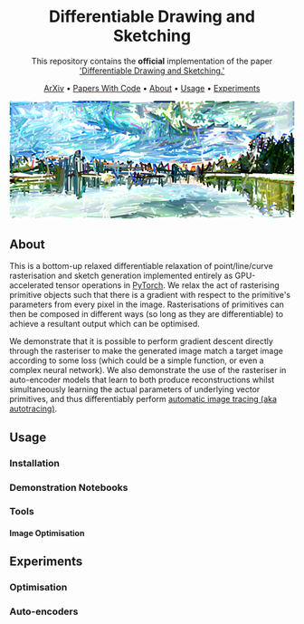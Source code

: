<div align="center">
  
# Differentiable Drawing and Sketching

This repository contains the __official__ implementation of the paper ['Differentiable Drawing and Sketching.'](https://arxiv.org/abs/2103.16194)


<p align="center">
  <a href="https://arxiv.org/abs/2103.16194">ArXiv</a> •
  <a href="https://paperswithcode.com/paper/differentiable-drawing-and-sketching">Papers With Code</a> •
  <a href="#about">About</a> •
  <a href="#usage">Usage</a> •
  <a href="#experiments">Experiments</a> 
</p>

<img src="results/vancouver/final-800px.png"/>
</a>

</div>

## About

This is a bottom-up relaxed differentiable relaxation of point/line/curve rasterisation and sketch generation implemented entirely as GPU-accelerated tensor operations in [PyTorch](http://pytorch.org). We relax the act of rasterising primitive objects such that there is a gradient with respect to the primitive's parameters from every pixel in the image. Rasterisations of primitives can then be composed in different ways (so long as they are differentiable) to achieve a resultant output which can be optimised. 

We demonstrate that it is possible to perform gradient descent directly through the rasteriser to make the generated image match a target image according to some loss (which could be a simple function, or even a complex neural network). We also demonstrate the use of the rasteriser in auto-encoder models that learn to both produce reconstructions whilst simultaneously learning the actual parameters of underlying vector primitives, and thus differentiably perform [automatic image tracing (aka autotracing)](https://en.wikipedia.org/wiki/Image_tracing).

## Usage

### Installation

### Demonstration Notebooks

### Tools

#### Image Optimisation

## Experiments

### Optimisation

### Auto-encoders




